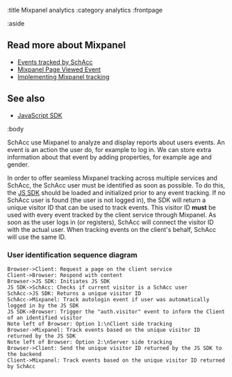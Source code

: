 :title Mixpanel analytics
:category analytics
:frontpage

:aside

## Read more about Mixpanel

- [Events tracked by SchAcc](/mixpanel/events-tracked/)
- [Mixpanel Page Viewed Event](/mixpanel/page-viewed-event/)
- [Implementing Mixpanel tracking](/mixpanel/implementing-tracking/)

## See also

- [JavaScript SDK](/sdks/javascript/)


:body

SchAcc use Mixpanel to analyze and display reports about users events. An event is an action the user do, for example to log in.
We can store extra information about that event by adding properties, for example age and gender.

In order to offer seamless Mixpanel tracking across multiple services and SchAcc,
the SchAcc user must be identified as soon as possible. To do this, the
[JS SDK](/sdks/javascript/) should be loaded and initialized prior to any event
tracking. If no SchAcc user is found (the user is not logged in), the SDK will
return a unique visitor ID that can be used to track events. This visitor ID
**must** be used with every event tracked by the client service through
Mixpanel. As soon as the user logs in (or registers), SchAcc will connect the
visitor ID with the actual user. When tracking events on the client's behalf,
SchAcc will use the same ID.

### User identification sequence diagram

```sequence-diagram
Browser->Client: Request a page on the client service
Client->Browser: Respond with content
Browser->JS SDK: Initiates JS SDK
JS SDK->SchAcc: Checks if current visitor is a SchAcc user
SchAcc->JS SDK: Returns a unique visitor ID
SchAcc->Mixpanel: Track autologin event if user was automatically logged in by the JS SDK
JS SDK->Browser: Trigger the "auth.visitor" event to inform the Client of an identified visitor
Note left of Browser: Option 1:\nClient side tracking
Browser->Mixpanel: Track events based on the unique visitor ID returned by the JS SDK
Note left of Browser: Option 2:\nServer side tracking
Browser->Client: Send the unique visitor ID returned by the JS SDK to the backend
Client->Mixpanel: Track events based on the unique visitor ID returned by SchAcc
```